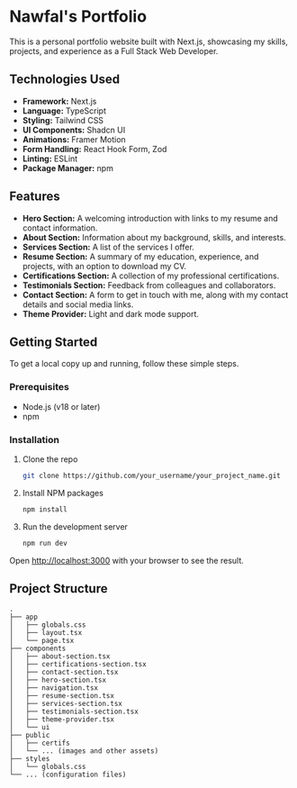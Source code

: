 # Nawfal's Portfolio

This is a personal portfolio website built with Next.js, showcasing my skills, projects, and experience as a Full Stack Web Developer.

## Technologies Used

*   **Framework:** Next.js
*   **Language:** TypeScript
*   **Styling:** Tailwind CSS
*   **UI Components:** Shadcn UI
*   **Animations:** Framer Motion
*   **Form Handling:** React Hook Form, Zod
*   **Linting:** ESLint
*   **Package Manager:** npm

## Features

*   **Hero Section:** A welcoming introduction with links to my resume and contact information.
*   **About Section:** Information about my background, skills, and interests.
*   **Services Section:** A list of the services I offer.
*   **Resume Section:** A summary of my education, experience, and projects, with an option to download my CV.
*   **Certifications Section:** A collection of my professional certifications.
*   **Testimonials Section:** Feedback from colleagues and collaborators.
*   **Contact Section:** A form to get in touch with me, along with my contact details and social media links.
*   **Theme Provider:** Light and dark mode support.

## Getting Started

To get a local copy up and running, follow these simple steps.

### Prerequisites

*   Node.js (v18 or later)
*   npm

### Installation

1.  Clone the repo
    ```sh
    git clone https://github.com/your_username/your_project_name.git
    ```
2.  Install NPM packages
    ```sh
    npm install
    ```
3.  Run the development server
    ```sh
    npm run dev
    ```

Open [http://localhost:3000](http://localhost:3000) with your browser to see the result.

## Project Structure

```
.
├── app
│   ├── globals.css
│   ├── layout.tsx
│   └── page.tsx
├── components
│   ├── about-section.tsx
│   ├── certifications-section.tsx
│   ├── contact-section.tsx
│   ├── hero-section.tsx
│   ├── navigation.tsx
│   ├── resume-section.tsx
│   ├── services-section.tsx
│   ├── testimonials-section.tsx
│   ├── theme-provider.tsx
│   └── ui
├── public
│   ├── certifs
│   └── ... (images and other assets)
├── styles
│   └── globals.css
└── ... (configuration files)
```
